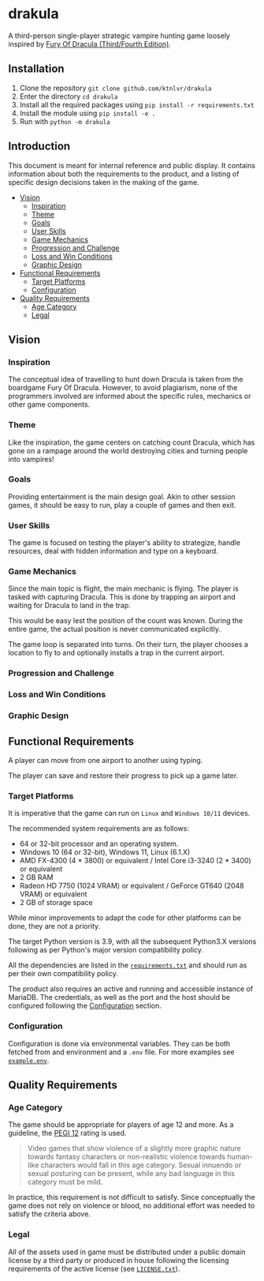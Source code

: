 # drakula

A third-person single-player strategic vampire hunting game
loosely inspired by [Fury Of Dracula (Third/Fourth Edition)](https://boardgamegeek.com/boardgame/181279/fury-of-dracula-thirdfourth-edition).

## Installation

1. Clone the repository `git clone github.com/ktnlvr/drakula`
2. Enter the directory `cd drakula`
3. Install all the required packages using `pip install -r requirements.txt`
4. Install the module using `pip install -e .`
5. Run with `python -m drakula`

## Introduction

This document is meant for internal reference and public display. It contains information about both the requirements
to the product, and a listing of specific design decisions taken in the making of the game.

* [Vision](#vision)
  * [Inspiration](#inspiration)
  * [Theme](#theme)
  * [Goals](#goals)
  * [User Skills](#user-skills)
  * [Game Mechanics](#game-mechanics)
  * [Progression and Challenge](#progression-and-challenge)
  * [Loss and Win Conditions](#loss-and-win-conditions)
  * [Graphic Design](#graphic-design)
* [Functional Requirements](#functional-requirements)
  * [Target Platforms](#target-platforms)
  * [Configuration](#configuration)
* [Quality Requirements](#quality-requirements)
  * [Age Category](#age-category)
  * [Legal](#legal)

## Vision

### Inspiration

The conceptual idea of travelling to hunt down Dracula is taken from the boardgame Fury Of Dracula. However, to avoid plagiarism, none of the programmers involved are informed about the specific rules, mechanics or other game components.

### Theme

Like the inspiration, the game centers on catching count Dracula, which has gone on a rampage around the world destroying cities and turning people into vampires!

### Goals

Providing entertainment is the main design goal. Akin to other session games, it should be easy to run, play a couple of games and then exit.


### User Skills

The game is focused on testing the player's ability to strategize, handle resources, deal with hidden information and type on a keyboard.

### Game Mechanics

Since the main topic is flight, the main mechanic is flying.
The player is tasked with capturing Dracula. This is done by trapping an airport and waiting for Dracula to land in the trap.

This would be easy lest the position of the count was known. During the entire game, the actual position is never communicated explicitly.

The game loop is separated into turns. On their turn, the player chooses a location to fly to and optionally installs a
trap in the current airport.

### Progression and Challenge

### Loss and Win Conditions

### Graphic Design

## Functional Requirements

A player can move from one airport to another using typing.

The player can save and restore their progress to pick up a game later.

### Target Platforms

It is imperative that the game can run on `Linux` and `Windows 10/11` devices.

The recommended system requirements are as follows:
* 64 or 32-bit processor and an operating system.
* Windows 10 (64 or 32-bit), Windows 11, Linux (6.1.X)
* AMD FX-4300 (4 * 3800) or equivalent / Intel Core i3-3240 (2 * 3400) or equivalent
* 2 GB RAM
* Radeon HD 7750 (1024 VRAM) or equivalent / GeForce GT640 (2048 VRAM) or equivalent
* 2 GB of storage space

While minor improvements to adapt the code for other platforms can be done, they are not a priority.

The target Python version is 3.9, with all the subsequent Python3.X versions following as per Python's major
version compatibility policy.

All the dependencies are listed in the [`requirements.txt`](./requirements.txt) and should run as per their own compatibility policy.

The product also requires an active and running and accessible instance of MariaDB. The credentials, as well as the
port and the host should be configured following the [Configuration](#configuration) section.

### Configuration

Configuration is done via environmental variables. They can be both fetched from and environment and a `.env` file.
For more examples see [`example.env`](./example.env).

## Quality Requirements

### Age Category

The game should be appropriate for players of age 12 and more. As a guideline, the [PEGI 12](https://pegi.info/what-do-the-labels-mean) rating is used.

> Video games that show violence of a slightly more graphic nature towards fantasy characters or non-realistic violence towards human-like characters would fall in this age category. Sexual innuendo or sexual posturing can be present, while any bad language in this category must be mild.

In practice, this requirement is not difficult to satisfy. Since conceptually the game does not rely on violence or blood,
no additional effort was needed to satisfy the criteria above.

### Legal

All of the assets used in game must be distributed under a public domain license by a third party or produced in house
following the licensing requirements of the active license (see [`LICENSE.txt`](./LICENSE.txt)).